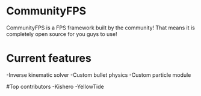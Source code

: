 # CommunityFPS

CommunityFPS is a FPS framework built by the community! That means it is completely open source for you guys to use!

# Current features
-Inverse kinematic solver
-Custom bullet physics
-Custom particle module

#Top contributors
-Kishero
-YellowTide
